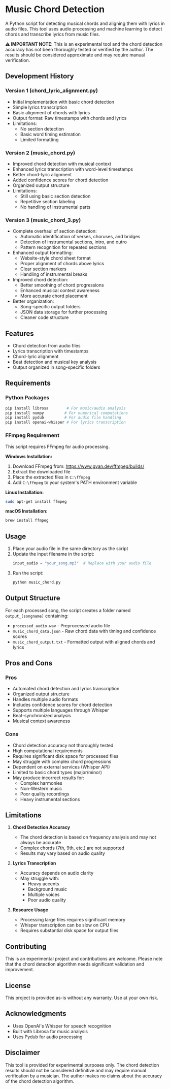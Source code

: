 # Music Chord Detection

A Python script for detecting musical chords and aligning them with lyrics in audio files. This tool uses audio processing and machine learning to detect chords and transcribe lyrics from music files.

**⚠️ IMPORTANT NOTE**: This is an experimental tool and the chord detection accuracy has not been thoroughly tested or verified by the author. The results should be considered approximate and may require manual verification.

## Development History

### Version 1 (chord_lyric_alignment.py)
- Initial implementation with basic chord detection
- Simple lyrics transcription
- Basic alignment of chords with lyrics
- Output format: Raw timestamps with chords and lyrics
- Limitations:
  - No section detection
  - Basic word timing estimation
  - Limited formatting

### Version 2 (music_chord.py)
- Improved chord detection with musical context
- Enhanced lyrics transcription with word-level timestamps
- Better chord-lyric alignment
- Added confidence scores for chord detection
- Organized output structure
- Limitations:
  - Still using basic section detection
  - Repetitive section labeling
  - No handling of instrumental parts

### Version 3 (music_chord_3.py)
- Complete overhaul of section detection:
  - Automatic identification of verses, choruses, and bridges
  - Detection of instrumental sections, intro, and outro
  - Pattern recognition for repeated sections
- Enhanced output formatting:
  - Website-style chord sheet format
  - Proper alignment of chords above lyrics
  - Clear section markers
  - Handling of instrumental breaks
- Improved chord detection:
  - Better smoothing of chord progressions
  - Enhanced musical context awareness
  - More accurate chord placement
- Better organization:
  - Song-specific output folders
  - JSON data storage for further processing
  - Cleaner code structure

## Features

- Chord detection from audio files
- Lyrics transcription with timestamps
- Chord-lyric alignment
- Beat detection and musical key analysis
- Output organized in song-specific folders

## Requirements

### Python Packages
```bash
pip install librosa        # For music/audio analysis
pip install numpy         # For numerical computations
pip install pydub         # For audio file handling
pip install openai-whisper # For lyrics transcription
```

### FFmpeg Requirement
This script requires FFmpeg for audio processing. 

**Windows Installation:**
1. Download FFmpeg from: https://www.gyan.dev/ffmpeg/builds/
2. Extract the downloaded file
3. Place the extracted files in `C:\ffmpeg`
4. Add `C:\ffmpeg` to your system's PATH environment variable

**Linux Installation:**
```bash
sudo apt-get install ffmpeg
```

**macOS Installation:**
```bash
brew install ffmpeg
```

## Usage

1. Place your audio file in the same directory as the script
2. Update the input filename in the script:
   ```python
   input_audio = "your_song.mp3"  # Replace with your audio file
   ```
3. Run the script:
   ```bash
   python music_chord.py
   ```

## Output Structure

For each processed song, the script creates a folder named `output_[songname]` containing:
- `processed_audio.wav` - Preprocessed audio file
- `music_chord_data.json` - Raw chord data with timing and confidence scores
- `music_chord_output.txt` - Formatted output with aligned chords and lyrics

## Pros and Cons

### Pros
- Automated chord detection and lyrics transcription
- Organized output structure
- Handles multiple audio formats
- Includes confidence scores for chord detection
- Supports multiple languages through Whisper
- Beat-synchronized analysis
- Musical context awareness

### Cons
- Chord detection accuracy not thoroughly tested
- High computational requirements
- Requires significant disk space for processed files
- May struggle with complex chord progressions
- Dependent on external services (Whisper API)
- Limited to basic chord types (major/minor)
- May produce incorrect results for:
  - Complex harmonies
  - Non-Western music
  - Poor quality recordings
  - Heavy instrumental sections

## Limitations

1. **Chord Detection Accuracy**
   - The chord detection is based on frequency analysis and may not always be accurate
   - Complex chords (7th, 9th, etc.) are not supported
   - Results may vary based on audio quality

2. **Lyrics Transcription**
   - Accuracy depends on audio clarity
   - May struggle with:
     - Heavy accents
     - Background music
     - Multiple voices
     - Poor audio quality

3. **Resource Usage**
   - Processing large files requires significant memory
   - Whisper transcription can be slow on CPU
   - Requires substantial disk space for output files

## Contributing

This is an experimental project and contributions are welcome. Please note that the chord detection algorithm needs significant validation and improvement.

## License

This project is provided as-is without any warranty. Use at your own risk.

## Acknowledgments

- Uses OpenAI's Whisper for speech recognition
- Built with Librosa for music analysis
- Uses Pydub for audio processing

## Disclaimer

This tool is provided for experimental purposes only. The chord detection results should not be considered definitive and may require manual verification by a musician. The author makes no claims about the accuracy of the chord detection algorithm. 
